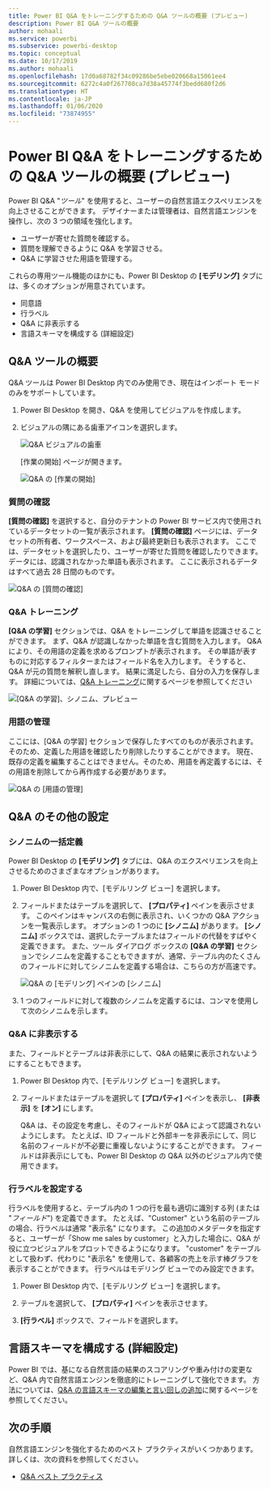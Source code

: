 ```yaml
---
title: Power BI Q&A をトレーニングするための Q&A ツールの概要 (プレビュー)
description: Power BI Q&A ツールの概要
author: mohaali
ms.service: powerbi
ms.subservice: powerbi-desktop
ms.topic: conceptual
ms.date: 10/17/2019
ms.author: mohaali
ms.openlocfilehash: 17d0a68782f34c09286be5ebe020668a15061ee4
ms.sourcegitcommit: 6272c4a0f267708ca7d38a45774f3bedd680f2d6
ms.translationtype: HT
ms.contentlocale: ja-JP
ms.lasthandoff: 01/06/2020
ms.locfileid: "73874955"
---
```

# <a name="intro-to-qa-tooling-to-train-power-bi-qa-preview"></a>Power BI Q&A をトレーニングするための Q&A ツールの概要 (プレビュー)

Power BI Q&A "*ツール*" を使用すると、ユーザーの自然言語エクスペリエンスを向上させることができます。 デザイナーまたは管理者は、自然言語エンジンを操作し、次の 3 つの領域を強化します。 

- ユーザーが寄せた質問を確認する。
- 質問を理解できるように Q&A を学習させる。
- Q&A に学習させた用語を管理する。

これらの専用ツール機能のほかにも、Power BI Desktop の **[モデリング]** タブには、多くのオプションが用意されています。  

- 同意語
- 行ラベル
- Q&A に非表示する
- 言語スキーマを構成する (詳細設定)

## <a name="get-started-with-qa-tooling"></a>Q&A ツールの概要

Q&A ツールは Power BI Desktop 内でのみ使用でき、現在はインポート モードのみをサポートしています。

1. Power BI Desktop を開き、Q&A を使用してビジュアルを作成します。 
2. ビジュアルの隅にある歯車アイコンを選択します。 

    ![Q&A ビジュアルの歯車](media/qna-visual-gear.png)

    [作業の開始] ページが開きます。  

    ![Q&A の [作業の開始]](media/qna-tooling-dialog.png)

### <a name="review-questions"></a>質問の確認

**[質問の確認]** を選択すると、自分のテナントの Power BI サービス内で使用されているデータセットの一覧が表示されます。 **[質問の確認]** ページには、データセットの所有者、ワークスペース、および最終更新日も表示されます。 ここでは、データセットを選択したり、ユーザーが寄せた質問を確認したりできます。 データには、認識されなかった単語も表示されます。 ここに表示されるデータはすべて過去 28 日間のものです。

![Q&A の [質問の確認]](media/qna-tooling-review-questions.png)

### <a name="teach-qa"></a>Q&A トレーニング

**[Q&A の学習]** セクションでは、Q&A をトレーニングして単語を認識させることができます。 まず、Q&A が認識しなかった単語を含む質問を入力します。 Q&A により、その用語の定義を求めるプロンプトが表示されます。 その単語が表すものに対応するフィルターまたはフィールド名を入力します。 そうすると、Q&A が元の質問を解釈し直します。 結果に満足したら、自分の入力を保存します。 詳細については、[Q&A トレーニング](q-and-a-tooling-teach-q-and-a.md)に関するページを参照してください

![[Q&A の学習]、シノニム、プレビュー](media/qna-tooling-teach-fixpreview.png)

### <a name="manage-terms"></a>用語の管理

ここには、[Q&A の学習] セクションで保存したすべてのものが表示されます。そのため、定義した用語を確認したり削除したりすることができます。 現在、既存の定義を編集することはできません。そのため、用語を再定義するには、その用語を削除してから再作成する必要があります。

![Q&A の [用語の管理]](media/qna-manage-terms.png)

## <a name="other-qa-settings"></a>Q&A のその他の設定

### <a name="bulk-synonyms"></a>シノニムの一括定義

Power BI Desktop の **[モデリング]** タブには、Q&A のエクスペリエンスを向上させるためのさまざまなオプションがあります。 

1. Power BI Desktop 内で、[モデルリング ビュー] を選択します。

2. フィールドまたはテーブルを選択して、 **[プロパティ]** ペインを表示させます。  このペインはキャンバスの右側に表示され、いくつかの Q&A アクションを一覧表示します。 オプションの 1 つのに **[シノニム]** があります。 **[シノニム]** ボックスでは、選択したテーブルまたはフィールドの代替をすばやく定義できます。 また、ツール ダイアログ ボックスの **[Q&A の学習]** セクションでシノニムを定義することもできますが、通常、テーブル内のたくさんのフィールドに対してシノニムを定義する場合は、こちらの方が高速です。

    ![Q&A の [モデリング] ペインの [シノニム]](media/qna-modelling-pane-synonyms.png)

3. 1 つのフィールドに対して複数のシノニムを定義するには、コンマを使用して次のシノニムを示します。

### <a name="hide-from-qa"></a>Q&A に非表示する

また、フィールドとテーブルは非表示にして、Q&A の結果に表示されないようにすることもできます。 

1. Power BI Desktop 内で、[モデルリング ビュー] を選択します。

2. フィールドまたはテーブルを選択して **[プロパティ]** ペインを表示し、 **[非表示]** を **[オン]** にします。

    Q&A は、その設定を考慮し、そのフィールドが Q&A によって認識されないようにします。 たとえば、ID フィールドと外部キーを非表示にして、同じ名前のフィールドが不必要に重複しないようにすることができます。 フィールドは非表示にしても、Power BI Desktop の Q&A 以外のビジュアル内で使用できます。

### <a name="set-a-row-label"></a>行ラベルを設定する

行ラベルを使用すると、テーブル内の 1 つの行を最も適切に識別する列 (または "*フィールド*") を定義できます。 たとえば、"Customer" という名前のテーブルの場合、行ラベルは通常 "表示名" になります。 この追加のメタデータを指定すると、ユーザーが「Show me sales by customer」と入力した場合に、Q&A が役に立つビジュアルをプロットできるようになります。 "customer" をテーブルとして扱わず、代わりに "表示名" を使用して、各顧客の売上を示す棒グラフを表示することができます。 行ラベルはモデリング ビューでのみ設定できます。 

1. Power BI Desktop 内で、[モデルリング ビュー] を選択します。

2. テーブルを選択して、 **[プロパティ]** ペインを表示させます。

3. **[行ラベル]** ボックスで、フィールドを選択します。

## <a name="configure-the-linguistic-schema-advanced"></a>言語スキーマを構成する (詳細設定)

Power BI では、基になる自然言語の結果のスコアリングや重み付けの変更など、Q&A 内で自然言語エンジンを徹底的にトレーニングして強化できます。 方法については、[Q&A の言語スキーマの編集と言い回しの追加](q-and-a-tooling-advanced.md)に関するページを参照してください。

## <a name="next-steps"></a>次の手順

自然言語エンジンを強化するためのベスト プラクティスがいくつかあります。 詳しくは、次の資料を参照してください。

* [Q&A ベスト プラクティス](q-and-a-best-practices.md)
